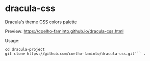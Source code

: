 # dracula-css

Dracula's theme CSS colors palette

Preview: https://coelho-faminto.github.io/dracula-css.html

Usage:
  ```mkdir dracula-project
  cd dracula-project
  git clone https://github.com/coelho-faminto/dracula-css.git``` .
